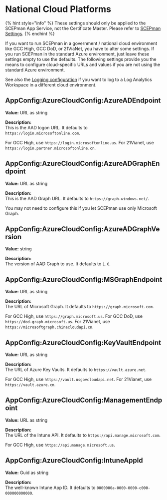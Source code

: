 # National Cloud Platforms

{% hint style="info" %}
These settings should only be applied to the SCEPman App Service, not the Certificate Master. Please refer to [SCEPman Settings](../).
{% endhint %}

If you want to run SCEPman in a government / national cloud environment like GCC High, GCC DoD, or 21ViaNet, you have to alter some settings. If you run SCEPman in the standard Azure environment, just leave these settings empty to use the defaults. The following settings provide you the means to configure cloud-specific URLs and values if you are not using the standard Azure environment.

See also the [Logging configuration](../../application-settings-1/logging.md#appconfig-loggingconfig-azureofferingdomain) if you want to log to a Log Analytics Workspace in a different cloud environment.

## AppConfig:AzureCloudConfig:AzureADEndpoint

**Value:** URL as string

**Description:**\
This is the AAD logon URL. It defaults to `https://login.microsoftonline.com`.

For GCC High, use `https://login.microsoftonline.us`. For 21Vianet, use `https://login.partner.microsoftonline.cn`.

## AppConfig:AzureCloudConfig:AzureADGraphEndpoint

**Value:** URL as string

**Description:**\
This is the AAD Graph URL. It defaults to `https://graph.windows.net/`.

You may not need to configure this if you let SCEPman use only Microsoft Graph.

## AppConfig:AzureCloudConfig:AzureADGraphVersion

**Value:** string

**Description:**\
The version of AAD Graph to use. It defaults to `1.6`.

## AppConfig:AzureCloudConfig:MSGraphEndpoint

**Value:** URL as string

**Description:**\
The URL of Microsoft Graph. It defaults to `https://graph.microsoft.com`.

For GCC High, use `https://graph.microsoft.us`. For GCC DoD, use `https://dod-graph.microsoft.us`. For 21Vianet, use `https://microsoftgraph.chinacloudapi.cn`.

## AppConfig:AzureCloudConfig:KeyVaultEndpoint

**Value:** URL as string

**Description:**\
The URL of Azure Key Vaults. It defaults to `https://vault.azure.net`.

For GCC High, use `https://vault.usgovcloudapi.net`. For 21Vianet, use `https://vault.azure.cn`.

## AppConfig:AzureCloudConfig:ManagementEndpoint

**Value:** URL as string

**Description:**\
The URL of the Intune API. It defaults to `https://api.manage.microsoft.com`.

For GCC High, use `https://api.manage.microsoft.us`.

## AppConfig:AzureCloudConfig:IntuneAppId

**Value:** Guid as string

**Description:**\
The well-known Intune App ID. It defaults to `0000000a-0000-0000-c000-000000000000`.
